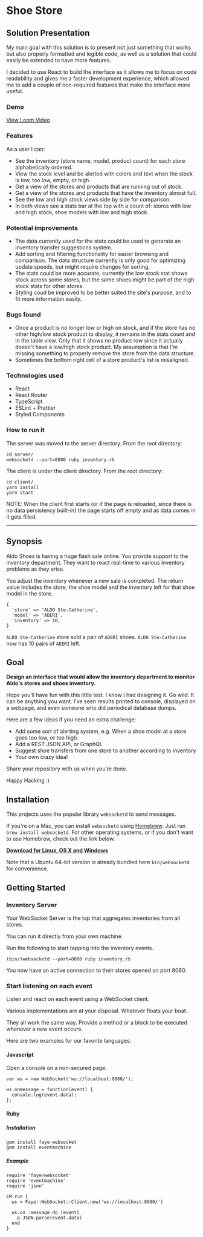 # Shoe Store
## Solution Presentation

My main goal with this solution is to present not just something that works but also properly formatted and legible code, as well as a solution that could easily be extended 
to have more features.

I decided to use React to build the interface as it allows me to focus on code readability and gives me a faster development experience, which allowed me to add a couple of non-required features that make the interface more useful.

### Demo

[View Loom Video](https://www.loom.com/share/0d2adb17d39c4232853a4f8f16dbbb86)

### Features

As a user I can:
- See the inventory (store name, model, product count) for each store alphabetically ordered.
- View the stock level and be alerted with colors and text when the stock is low, too low, empty, or high.
- Get a view of the stores and products that are running out of stock.
- Get a view of the stores and products that have the inventory almost full.
- See the low and high stock views side by side for comparison.
- In both views see a stats bar at the top with a count of: stores with low and high stock, shoe models with low and high stock.

### Potential improvements

- The data currently used for the stats could be used to generate an inventory transfer suggestions system.
- Add sorting and filtering functionality for easier browsing and comparison. The data structure currently is only good for optimizing update speeds, but might require changes for sorting.
- The stats could be more accurate, currently the low stock stat shows stock across some stores, but the same shoes might be part of the high stock stats for other stores.
- Styling coud be improved to be better suited the site's purpose, and to fit more information easily.

### Bugs found

- Once a product is no longer low or high on stock, and if the store has no other high/low stock product to display, it remains in the stats count and in the table view. Only that it shows no product row since it actually doesn't have a low/high stock product. My assumption is that I'm missing something to properly remove the store from the data structure.
- Sometimes the bottom right cell of a store product's list is misaligned.


### Technologies used

- React
- React Router
- TypeScript
- ESLint + Prettier
- Styled Components

### How to run it
The server was moved to the server directory. From the root directory:

```
cd server/
websocketd --port=8080 ruby inventory.rb
```

The client is under the client directory. From the root directory:
```
cd client/
yarn install
yarn start
```

NOTE: When the client first starts (or if the page is reloaded, since there is no data persistency built-in) the page starts off empty and as data comes in it gets filled.
___

## Synopsis

Aldo Shoes is having a huge flash sale online. You provide support to the inventory department. They want to react real-time to various inventory problems as they arise.

You adjust the inventory whenever a new sale is completed. The return value includes the store, the shoe model and the inventory left for that shoe model in the store.

```
{
  'store' => 'ALDO Ste-Catherine',
  'model' => 'ADERI',
  'inventory' => 10,
}
```

`ALDO Ste-Catherine` store sold a pair of `ADERI` shoes. `ALDO Ste-Catherine` now has 10 pairs of `ADERI` left.

## Goal

**Design an interface that would allow the inventory department to monitor Aldo's stores and shoes inventory.**

Hope you’ll have fun with this little test. I know I had designing it.
Go wild. It can be anything you want. I’ve seen results printed to console, displayed on a webpage, and even someone who did periodical database dumps.

Here are a few ideas if you need an extra challenge:

- Add some sort of alerting system, e.g. When a shoe model at a store goes too low, or too high.
- Add a REST JSON API, or GraphQL
- Suggest shoe transfers from one store to another according to inventory
- Your own crazy idea!

Share your repository with us when you’re done.

Happy Hacking :)

## Installation

This projects uses the popular library `websocketd` to send messages.

If you're on a Mac, you can install `websocketd` using [Homebrew](http://brew.sh/). Just run `brew install websocketd`. For other operating systems, or if you don't want to use Homebrew, check out the link below.

**[Download for Linux, OS X and Windows](https://github.com/joewalnes/websocketd/wiki/Download-and-install)**

Note that a Ubuntu 64-bit version is already bundled here `bin/websocketd` for convenience.

## Getting Started

### Inventory Server

Your WebSocket Server is the tap that aggregates inventories from all stores.

You can run it directly from your own machine.

Run the following to start tapping into the inventory events.

```
(bin/)websocketd --port=8080 ruby inventory.rb
```

You now have an active connection to their stores opened on port 8080.

### Start listening on each event

Listen and react on each event using a WebSocket client.

Various implementations are at your disposal. Whatever floats your boat.

They all work the same way. Provide a method or a block to be executed whenever a new event occurs.

Here are two examples for our favorite languages:

#### Javascript

Open a console on a non-secured page:

```
var ws = new WebSocket('ws://localhost:8080/');

ws.onmessage = function(event) {
  console.log(event.data);
};
```

#### Ruby

##### Installation

```
gem install faye-websocket
gem install eventmachine
```

##### Example

```
require 'faye/websocket'
require 'eventmachine'
require 'json'

EM.run {
  ws = Faye::WebSocket::Client.new('ws://localhost:8080/')

  ws.on :message do |event|
    p JSON.parse(event.data)
  end
}
```
